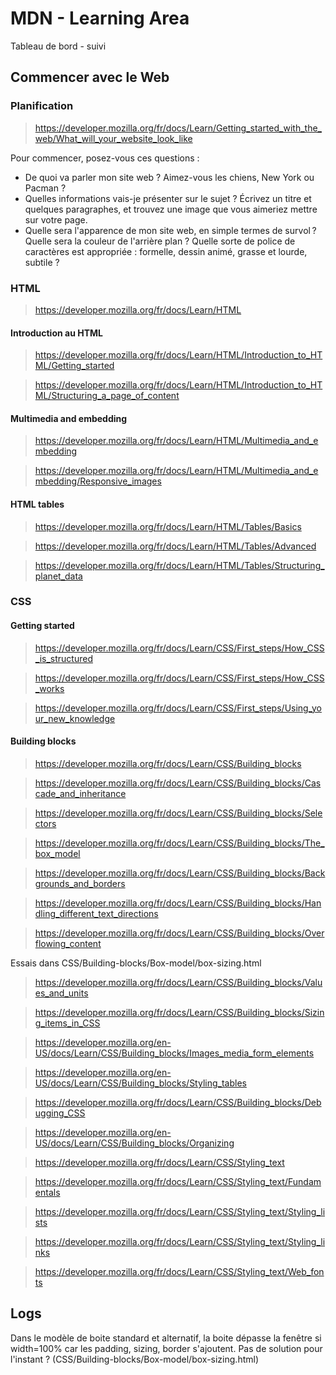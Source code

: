 # MDN - Learning Area

Tableau de bord - suivi

## Commencer avec le Web

### Planification

> https://developer.mozilla.org/fr/docs/Learn/Getting_started_with_the_web/What_will_your_website_look_like

Pour commencer, posez-vous ces questions :

-   De quoi va parler mon site web ? ﻿Aimez-vous les chiens, New York ou Pacman ?
-   Quelles informations vais-je présenter sur le sujet ? Écrivez un titre et quelques paragraphes, et trouvez une image que vous aimeriez mettre sur votre page.
-   Quelle sera l'apparence de mon site web, en simple termes de survol ? Quelle sera la couleur de l'arrière plan ? Quelle sorte de police de caractères est appropriée : formelle, dessin animé, grasse et lourde, subtile ?

### HTML

> https://developer.mozilla.org/fr/docs/Learn/HTML

#### Introduction au HTML

> https://developer.mozilla.org/fr/docs/Learn/HTML/Introduction_to_HTML/Getting_started

> https://developer.mozilla.org/fr/docs/Learn/HTML/Introduction_to_HTML/Structuring_a_page_of_content

#### Multimedia and embedding

> https://developer.mozilla.org/fr/docs/Learn/HTML/Multimedia_and_embedding

> https://developer.mozilla.org/fr/docs/Learn/HTML/Multimedia_and_embedding/Responsive_images

#### HTML tables

> https://developer.mozilla.org/fr/docs/Learn/HTML/Tables/Basics

> https://developer.mozilla.org/fr/docs/Learn/HTML/Tables/Advanced

> https://developer.mozilla.org/fr/docs/Learn/HTML/Tables/Structuring_planet_data

### CSS

#### Getting started

> https://developer.mozilla.org/fr/docs/Learn/CSS/First_steps/How_CSS_is_structured

> https://developer.mozilla.org/fr/docs/Learn/CSS/First_steps/How_CSS_works

> https://developer.mozilla.org/fr/docs/Learn/CSS/First_steps/Using_your_new_knowledge

#### Building blocks

> https://developer.mozilla.org/fr/docs/Learn/CSS/Building_blocks

> https://developer.mozilla.org/fr/docs/Learn/CSS/Building_blocks/Cascade_and_inheritance

> https://developer.mozilla.org/fr/docs/Learn/CSS/Building_blocks/Selectors

> https://developer.mozilla.org/fr/docs/Learn/CSS/Building_blocks/The_box_model

> https://developer.mozilla.org/fr/docs/Learn/CSS/Building_blocks/Backgrounds_and_borders

> https://developer.mozilla.org/fr/docs/Learn/CSS/Building_blocks/Handling_different_text_directions

> https://developer.mozilla.org/fr/docs/Learn/CSS/Building_blocks/Overflowing_content

Essais dans CSS/Building-blocks/Box-model/box-sizing.html

> https://developer.mozilla.org/fr/docs/Learn/CSS/Building_blocks/Values_and_units

> https://developer.mozilla.org/fr/docs/Learn/CSS/Building_blocks/Sizing_items_in_CSS

> https://developer.mozilla.org/en-US/docs/Learn/CSS/Building_blocks/Images_media_form_elements

> https://developer.mozilla.org/en-US/docs/Learn/CSS/Building_blocks/Styling_tables

> https://developer.mozilla.org/fr/docs/Learn/CSS/Building_blocks/Debugging_CSS

> https://developer.mozilla.org/en-US/docs/Learn/CSS/Building_blocks/Organizing

> https://developer.mozilla.org/fr/docs/Learn/CSS/Styling_text

> https://developer.mozilla.org/fr/docs/Learn/CSS/Styling_text/Fundamentals

> https://developer.mozilla.org/fr/docs/Learn/CSS/Styling_text/Styling_lists

> https://developer.mozilla.org/fr/docs/Learn/CSS/Styling_text/Styling_links

> https://developer.mozilla.org/fr/docs/Learn/CSS/Styling_text/Web_fonts

## Logs

Dans le modèle de boite standard et alternatif, la boite dépasse la fenêtre si width=100% car les padding, sizing, border s'ajoutent. Pas de solution pour l'instant ? (CSS/Building-blocks/Box-model/box-sizing.html)

